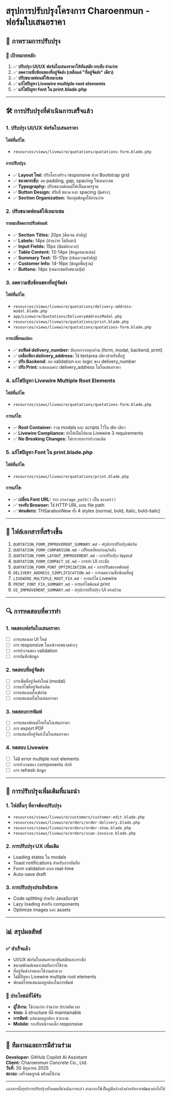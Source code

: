# สรุปการปรับปรุงโครงการ Charoenmun - ฟอร์มใบเสนอราคา

## 📝 ภาพรวมการปรับปรุง

### 🎯 เป้าหมายหลัก
1. ✅ **ปรับปรุง UI/UX ฟอร์มใบเสนอราคาให้ทันสมัย กระชับ อ่านง่าย**
2. ✅ **ลดความซับซ้อนของที่อยู่จัดส่ง (เหลือแค่ "ที่อยู่จัดส่ง" เดียว)**
3. ✅ **ปรับขนาดฟอนต์ให้เหมาะสม**
4. ✅ **แก้ไขปัญหา Livewire multiple root elements**
5. ✅ **แก้ไขปัญหา font ใน print.blade.php**

---

## 🛠️ การปรับปรุงที่ดำเนินการเสร็จแล้ว

### 1. ปรับปรุง UI/UX ฟอร์มใบเสนอราคา

#### ไฟล์ที่แก้ไข:
- `resources/views/livewire/quotations/quotations-form.blade.php`

#### การปรับปรุง:
- ✅ **Layout ใหม่:** ปรับโครงสร้าง responsive ด้วย Bootstrap grid
- ✅ **ขนาดกระชับ:** ลด padding, gap, spacing ให้เหมาะสม
- ✅ **Typography:** ปรับขนาดฟอนต์ให้เป็นมาตรฐาน
- ✅ **Button Design:** ปรับสี ขนาด และ spacing ปุ่มต่างๆ
- ✅ **Section Organization:** จัดกลุ่มข้อมูลให้อ่านง่าย

### 2. ปรับขนาดฟอนต์ให้เหมาะสม

#### รายละเอียดการปรับฟอนต์:
- ✅ **Section Titles:** 20px (ชัดเจน สำคัญ)
- ✅ **Labels:** 14px (อ่านง่าย ไม่บีบตา)
- ✅ **Input Fields:** 15px (พิมพ์สะดวก)
- ✅ **Table Content:** 13-14px (ข้อมูลหนาแน่น)
- ✅ **Summary Text:** 15-17px (เน้นความสำคัญ)
- ✅ **Customer Info:** 14-16px (ข้อมูลพื้นฐาน)
- ✅ **Buttons:** 14px (เหมาะสมกับขนาดปุ่ม)

### 3. ลดความซับซ้อนของที่อยู่จัดส่ง

#### ไฟล์ที่แก้ไข:
- `resources/views/livewire/quotations/delivery-address-modal.blade.php`
- `app/Livewire/Quotations/DeliveryAddressModal.php`
- `resources/views/livewire/quotations/print.blade.php`
- `resources/views/livewire/quotations/quotations-form.blade.php`

#### การเปลี่ยนแปลง:
- ✅ **ลบฟิลด์ delivery_number:** ตัดออกจากทุกส่วน (form, modal, backend, print)
- ✅ **เหลือเพียง delivery_address:** ใช้ textarea เดียวสำหรับที่อยู่
- ✅ **ปรับ Backend:** ลบ validation และ logic ของ delivery_number
- ✅ **ปรับ Print:** แสดงเฉพาะ delivery_address ในใบเสนอราคา

### 4. แก้ไขปัญหา Livewire Multiple Root Elements

#### ไฟล์ที่แก้ไข:
- `resources/views/livewire/quotations/quotations-form.blade.php`

#### การแก้ไข:
- ✅ **Root Container:** รวม modals และ scripts ไว้ใน div เดียว
- ✅ **Livewire Compliance:** ทำให้เป็นไปตาม Livewire 3 requirements
- ✅ **No Breaking Changes:** ไม่กระทบการทำงานเดิม

### 5. แก้ไขปัญหา Font ใน print.blade.php

#### ไฟล์ที่แก้ไข:
- `resources/views/livewire/quotations/print.blade.php`

#### การแก้ไข:
- ✅ **เปลี่ยน Font URL:** จาก `storage_path()` เป็น `asset()`
- ✅ **รองรับ Browser:** ใช้ HTTP URL แทน file path
- ✅ **ฟอนต์ครบ:** THSarabunNew ทั้ง 4 styles (normal, bold, italic, bold-italic)

---

## 📁 ไฟล์เอกสารที่สร้างขึ้น

1. `QUOTATION_FORM_IMPROVEMENT_SUMMARY.md` - สรุปการปรับปรุงฟอร์ม
2. `QUOTATION_FORM_COMPARISON.md` - เปรียบเทียบก่อน/หลัง
3. `QUOTATION_FORM_LAYOUT_IMPROVEMENT.md` - การปรับปรุง layout
4. `QUOTATION_FORM_COMPACT_UI.md` - การทำ UI กระชับ
5. `QUOTATION_FORM_FONT_OPTIMIZATION.md` - การปรับขนาดฟอนต์
6. `DELIVERY_ADDRESS_SIMPLIFICATION.md` - การลดความซับซ้อนที่อยู่
7. `LIVEWIRE_MULTIPLE_ROOT_FIX.md` - การแก้ไข Livewire
8. `PRINT_FONT_FIX_SUMMARY.md` - การแก้ไขฟอนต์ print
9. `UI_IMPROVEMENT_SUMMARY.md` - สรุปการปรับปรุง UI ครบถ้วน

---

## 🔍 การทดสอบที่ควรทำ

### 1. ทดสอบฟอร์มใบเสนอราคา
- [ ] การแสดงผล UI ใหม่
- [ ] การ responsive ในหน้าจอขนาดต่างๆ
- [ ] การทำงานของ validation
- [ ] การบันทึกข้อมูล

### 2. ทดสอบที่อยู่จัดส่ง
- [ ] การเพิ่มที่อยู่จัดส่งใหม่ (modal)
- [ ] การแก้ไขที่อยู่จัดส่งเดิม
- [ ] การแสดงผลในฟอร์ม
- [ ] การแสดงผลในใบเสนอราคา

### 3. ทดสอบการพิมพ์
- [ ] การแสดงฟอนต์ไทยในใบเสนอราคา
- [ ] การ export PDF
- [ ] การแสดงที่อยู่จัดส่งในใบเสนอราคา

### 4. ทดสอบ Livewire
- [ ] ไม่มี error multiple root elements
- [ ] การทำงานของ components ปกติ
- [ ] การ refresh ข้อมูล

---

## 🚀 การปรับปรุงเพิ่มเติมที่แนะนำ

### 1. ไฟล์อื่นๆ ที่อาจต้องปรับปรุง
- `resources/views/livewire/customers/customer-edit.blade.php`
- `resources/views/livewire/orders/order-delivery.blade.php`
- `resources/views/livewire/orders/order-show.blade.php`
- `resources/views/livewire/orders/scan-invoice.blade.php`

### 2. การปรับปรุง UX เพิ่มเติม
- Loading states ใน modals
- Toast notifications สำหรับการบันทึก
- Form validation แบบ real-time
- Auto-save draft

### 3. การปรับปรุงประสิทธิภาพ
- Code splitting สำหรับ JavaScript
- Lazy loading สำหรับ components
- Optimize images และ assets

---

## 📊 สรุปผลลัพธ์

### ✅ สำเร็จแล้ว
- UI/UX ฟอร์มใบเสนอราคาทันสมัยและกระชับ
- ขนาดฟอนต์เหมาะสมกับการใช้งาน
- ที่อยู่จัดส่งง่ายและใช้งานสะดวก
- ไม่มีปัญหา Livewire multiple root elements
- ฟอนต์ไทยแสดงผลถูกต้องในการพิมพ์

### 🎯 ประโยชน์ที่ได้รับ
- **ผู้ใช้งาน:** ใช้งานง่าย อ่านง่าย ประหยัดเวลา
- **ระบบ:** มี structure ที่ดี maintainable
- **การพิมพ์:** แสดงผลถูกต้อง สวยงาม
- **Mobile:** รองรับหน้าจอเล็ก responsive

---

## 👥 ทีมงานและการมีส่วนร่วม

**Developer:** GitHub Copilot AI Assistant  
**Client:** Charoenmun Concrete Co., Ltd.  
**วันที่:** 30 มิถุนายน 2025  
**สถานะ:** เสร็จสมบูรณ์ พร้อมใช้งาน  

---

*เอกสารนี้สรุปการปรับปรุงทั้งหมดที่ดำเนินการแล้ว สามารถใช้เป็นคู่มืออ้างอิงสำหรับการพัฒนาต่อไปได้*
